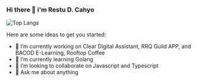 ### Hi there 👋 i'm Restu D. Cahyo

![Top Langs](https://github-readme-stats.vercel.app/api/top-langs/?username=resitdc&theme=tokyonight)

Here are some ideas to get you started:

- 🔭 I’m currently working on Clear Digital Assistant, RRQ Guild APP, and BACOD E-Learning, Rooftop Coffee
- 🌱 I’m currently learning Golang
- 👯 I’m looking to collaborate on Javascript and Typescript
- 💬 Ask me about anything
